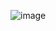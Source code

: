 ![image](https://user-images.githubusercontent.com/30492018/112760020-1d52f680-9028-11eb-95d8-a96c5965a2de.png)
